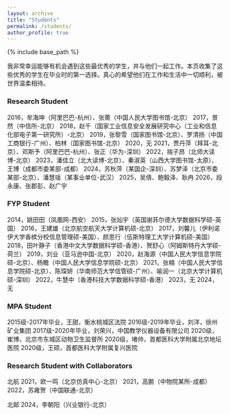 ```yaml
---
layout: archive
title: "Students"
permalink: /students/
author_profile: true
---
```


{% include base_path %}

我非常幸运能够有机会遇到这些最优秀的学生，并与他们一起工作。本页收集了这些优秀的学生在毕业时的第一选择。真心的希望他们在工作和生活中一切顺利，被世界温柔相待。


### Research Student
2016，牟海坤（阿里巴巴-杭州）、张薷（中国人民大学图书馆-北京）
2017，景然（中信所-北京）
2018，赵千（国家工业信息安全发展研究中心（工业和信息化部电子第一研究所）-北京）
2019，张黎雪（国家图书馆-北京）、罗清扬（中国工商银行-广州）、柏林（国家图书馆-北京）
2020，无
2021，贾丹萍（拜耳-北京）、邓斯予（阿里巴巴-杭州）、张正（华为-深圳）
2022，揣子昂（北师大读博-北京）
2023，潘佳立（北大读博-北京）、秦淑英（山西大学图书馆-太原）、王博（成都市委某部-成都）
2024，苏秋萍（某国企-深圳）、苏梦泽（北京市委某部-北京）、潘慧瑶（某事业单位-武汉）
2025，吴倩、鲍毅泽、耿冉
2026，段永康、张郡彭、赵广宇

### FYP Student
2014，姚田田（凤凰网-西安）
2015，张灿宇（英国谢菲尔德大学数据科学硕-英国）
2016，王建雄（北京航空航天大学计算机硕-北京）
2017，刘馨儿（伊利诺伊大学香槟分校信息管理硕-美国）、颜思行（伍斯特理工大学计算机硕-美国）
2018，田叶静子（香港中文大学数据科学硕-香港）、贺舒心（阿姆斯特丹大学硕-荷兰）
2019，刘业（亚马逊中国-北京）
2020，赵海源（中国人民大学信息学院硕-北京）、杨瞻（中国人民大学信息学院硕-北京）
2021，张楠（中国人民大学信息学院硕-北京）、陈琛妍（华南师范大学信管硕-广州）、喻润一（北京大学计算机硕-深圳）
2022，牛慧中（香港科技大学数据科学硕-香港）
2023，无
2024，无

### MPA Student
2015级-2017年毕业，王甜，衡水桃城区法院
2016级-2019年毕业，刘洋，徐州矿业集团
2017级-2020年毕业，刘荣兴，中国教学仪器设备有限公司
2020级，崔博，北京市东城区动物卫生监督所
2020级，堵帅，首都医科大学附属北京地坛医院
2020级，王硕，首都医科大学附属复兴医院

### Research Student with Collaborators
北航
2021，欧一鸣（北京仿真中心-北京）
2021，高鹏（中物院某所-成都）
2022，苏雍贺（中国联通-北京）

北邮
2024，李朝阳（兴业银行-北京）

